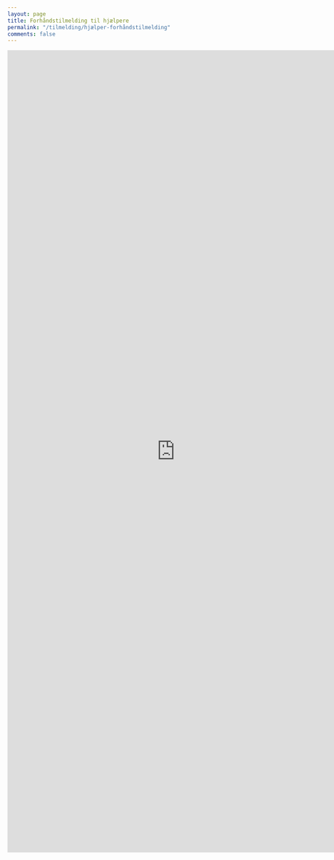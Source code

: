 ```yaml
---
layout: page
title: Forhåndstilmelding til hjælpere
permalink: "/tilmelding/hjælper-forhåndstilmelding"
comments: false
---
```


<iframe src="https://docs.google.com/forms/d/e/1FAIpQLScSEe17YKXH_T5Ifsk1yBDcNHHpQcKI8Y1W2djTRCb9g-C-JA/viewform?embedded=true" width="750" height="1800" frameborder="0" marginheight="0" marginwidth="0">Loading…</iframe>